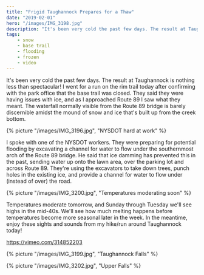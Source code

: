 ```yaml
---
title: "Frigid Taughannock Prepares for a Thaw"
date: "2019-02-01"
hero: "/images/IMG_3198.jpg"
description: "It's been very cold the past few days. The result at Taughannock is nothing less than spectacular! I went for a run on the rim trail today after confirming with the park office that the base trail was closed."
tags:
    - snow
    - base trail
    - flooding
    - frozen
    - video
---
```


It's been very cold the past few days. The result at Taughannock is nothing less than spectacular! I went for a run on the rim trail today after confirming with the park office that the base trail was closed. They said they were having issues with ice, and as I approached Route 89 I saw what they meant. The waterfall normally visible from the Route 89 bridge is barely discernible amidst the mound of snow and ice that's built up from the creek bottom.

{% picture "/images/IMG_3196.jpg", "NYSDOT hard at work" %}

I spoke with one of the NYSDOT workers. They were preparing for potential flooding by excavating a channel for water to flow under the southernmost arch of the Route 89 bridge. He said that ice damming has prevented this in the past, sending water up onto the lawn area, over the parking lot and across Route 89. They're using the excavators to take down trees, punch holes in the existing ice, and provide a channel for water to flow under (instead of over) the road.

{% picture "/images/IMG_3200.jpg", "Temperatures moderating soon" %}

Temperatures moderate tomorrow, and Sunday through Tuesday we'll see highs in the mid-40s. We'll see how much melting happens before temperatures become more seasonal later in the week. In the meantime, enjoy these sights and sounds from my hike/run around Taughannock today!

https://vimeo.com/314852203

{% picture "/images/IMG_3199.jpg", "Taughannock Falls" %}

{% picture "/images/IMG_3202.jpg", "Upper Falls" %}
